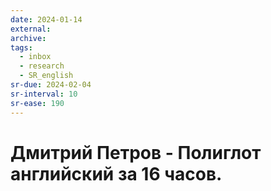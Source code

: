 ```yaml
---
date: 2024-01-14
external:
archive:
tags:
  - inbox
  - research
  - SR_english
sr-due: 2024-02-04
sr-interval: 10
sr-ease: 190
---
```


# Дмитрий Петров - Полиглот английский за 16 часов.
